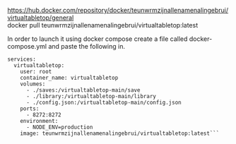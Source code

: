 https://hub.docker.com/repository/docker/teunwrmzijnallenamenalingebrui/virtualtabletop/general <br>
docker pull teunwrmzijnallenamenalingebrui/virtualtabletop:latest

In order to launch it using docker compose create a file called docker-compose.yml and paste the following in.

```version: "3.3"
services:
  virtualtabletop:
    user: root
    container_name: virtualtabletop
    volumes:
      - ./saves:/virtualtabletop-main/save
      - ./library:/virtualtabletop-main/library
      - ./config.json:/virtualtabletop-main/config.json
    ports:
      - 8272:8272
    environment:
      - NODE_ENV=production
    image: teunwrmzijnallenamenalingebrui/virtualtabletop:latest```
